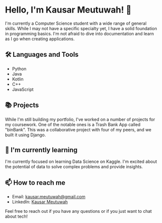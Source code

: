 # Hello, I'm Kausar Meutuwah! 👋

I'm currently a Computer Science student with a wide range of general skills. While I may not have a specific specialty yet, I have a solid foundation in programming basics. I'm not afraid to dive into documentation and learn as I go when creating applications.

## 🛠️ Languages and Tools

- Python
- Java
- Kotlin
- C++
- JavaScript

## 📚 Projects

While I'm still building my portfolio, I've worked on a number of projects for my coursework. One of the notable ones is a Trash Bank App called "binBank". This was a collaborative project with four of my peers, and we built it using Django.

## 🌱 I'm currently learning

I'm currently focused on learning Data Science on Kaggle. I'm excited about the potential of data to solve complex problems and provide insights.

## 📫 How to reach me

- Email: [kausar.meutuwah@gmail.com](mailto:kausar.meutuwah@gmail.com)
- LinkedIn: [Kausar Meutuwah](https://www.linkedin.com/in/kausar-meutuwah/)

Feel free to reach out if you have any questions or if you just want to chat about tech!


<!--
**kausarme/kausarme** is a ✨ _special_ ✨ repository because its `README.md` (this file) appears on your GitHub profile.

Here are some ideas to get you started:

- 🔭 I’m currently working on ...
- 🌱 I’m currently learning ...
- 👯 I’m looking to collaborate on ...
- 🤔 I’m looking for help with ...
- 💬 Ask me about ...
- 📫 How to reach me: ...
- 😄 Pronouns: ...
- ⚡ Fun fact: ...
-->
